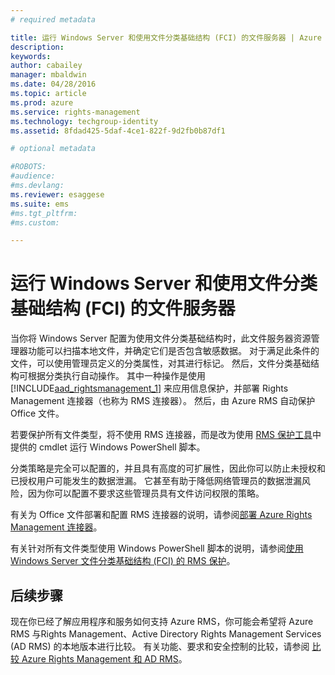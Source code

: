 ```yaml
---
# required metadata

title: 运行 Windows Server 和使用文件分类基础结构 (FCI) 的文件服务器 | Azure RMS
description:
keywords:
author: cabailey
manager: mbaldwin
ms.date: 04/28/2016
ms.topic: article
ms.prod: azure
ms.service: rights-management
ms.technology: techgroup-identity
ms.assetid: 8fdad425-5daf-4ce1-822f-9d2fb0b87df1

# optional metadata

#ROBOTS:
#audience:
#ms.devlang:
ms.reviewer: esaggese
ms.suite: ems
#ms.tgt_pltfrm:
#ms.custom:

---
```



# 运行 Windows Server 和使用文件分类基础结构 (FCI) 的文件服务器

当你将 Windows Server 配置为使用文件分类基础结构时，此文件服务器资源管理器功能可以扫描本地文件，并确定它们是否包含敏感数据。 对于满足此条件的文件，可以使用管理员定义的分类属性，对其进行标记。 然后，文件分类基础结构可根据分类执行自动操作。 其中一种操作是使用 [!INCLUDE[aad_rightsmanagement_1](../includes/aad_rightsmanagement_1_md.md)] 来应用信息保护，并部署 Rights Management 连接器（也称为 RMS 连接器）。 然后，由 Azure RMS 自动保护 Office 文件。

若要保护所有文件类型，将不使用 RMS 连接器，而是改为使用 [RMS 保护工具](https://www.microsoft.com/en-us/download/details.aspx?id=47256)中提供的 cmdlet 运行 Windows PowerShell 脚本。

分类策略是完全可以配置的，并且具有高度的可扩展性，因此你可以防止未授权和已授权用户可能发生的数据泄漏。 它甚至有助于降低网络管理员的数据泄漏风险，因为你可以配置不要求这些管理员具有文件访问权限的策略。

有关为 Office 文件部署和配置 RMS 连接器的说明，请参阅[部署 Azure Rights Management 连接器](../deploy-use/deploy-rms-connector.md)。

有关针对所有文件类型使用 Windows PowerShell 脚本的说明，请参阅[使用 Windows Server 文件分类基础结构 &#40;FCI&#41; 的 RMS 保护](../rms-client/configure-fci.md)。



## 后续步骤
现在你已经了解应用程序和服务如何支持 Azure RMS，你可能会希望将 Azure RMS 与Rights Management、Active Directory Rights Management Services (AD RMS) 的本地版本进行比较。 有关功能、要求和安全控制的比较，请参阅 [比较 Azure Rights Management 和 AD RMS](compare-azure-rms-ad-rms.md)。




<!--HONumber=Apr16_HO3-->



